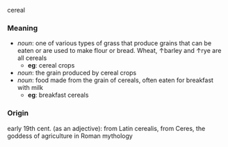 cereal
### Meaning
+ _noun_: one of various types of grass that produce grains that can be eaten or are used to make flour or bread. Wheat, ↑barley and ↑rye are all cereals
	+ __eg__: cereal crops
+ _noun_: the grain produced by cereal crops
+ _noun_: food made from the grain of cereals, often eaten for breakfast with milk
	+ __eg__: breakfast cereals

### Origin

early 19th cent. (as an adjective): from Latin cerealis, from Ceres, the goddess of agriculture in Roman mythology

